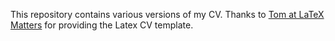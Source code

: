 This repository contains various versions of my CV. Thanks to [Tom at LaTeX Matters](http://texblog.org/2012/04/25/writing-a-cv-in-latex/) for providing the Latex CV template.